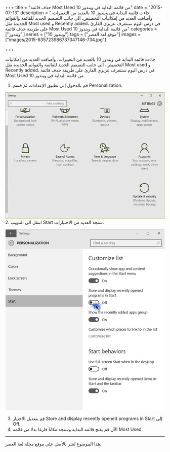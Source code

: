 +++
title = "حذف قائمة Most Used من قائمة البداية في ويندوز 10"
date = "2015-07-13"
description = "جاءت قائمة البداية في ويندوز 10 بالعديد من التغييرات، وأضافت العديد من إمكانيات التخصيص، الى جانب التصميم الجديد للقائمة والقوائم الجديدة مثل Most used و Recently added، في درس اليوم ستتعرف عزيزي القارئ على طريقة حذف قائمة Most Used من قائمة البداية في ويندوز 10"
categories = ["ويندوز",]
series = ["ويندوز 10"]
tags = ["موقع لغة العصر"]
images = ["images/2015-635723986737347146-734.jpg"]

+++

جاءت قائمة البداية في ويندوز 10 بالعديد من التغييرات، وأضافت العديد من إمكانيات التخصيص، الى جانب التصميم الجديد للقائمة والقوائم الجديدة مثل Most used و Recently added، في درس اليوم ستتعرف عزيزي القارئ على طريقة حذف قائمة Most Used من قائمة البداية في ويندوز 10.

1. قم بالدخول إلى تطبيق الإعدادات ثم قسم Personalization.

![](images/2015-635723986169534646-953.jpg "1")
2. انتقل الى التبويب Start ستجد العديد من الاختيارات.

![](images/2015-635723986737347146-734.jpg "2")



3. قم بتعديل الاختيار Store and display recently opened programs in Start إلى Off.
4. الآن قم بفتح قائمة البداية وستجد مكانا فارغا بدلا من قائمة Most Used.

---
هذا الموضوع نٌشر باﻷصل على موقع مجلة لغة العصر.
